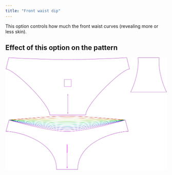 ```yaml
---
title: "Front waist dip"
---
```


This option controls how much the front waist curves (revealing more or less skin).



## Effect of this option on the pattern
![This image shows the effect of this option by superimposing several variants that have a different value for this option](unice_frontdip_sample.svg "Effect of this option on the pattern")

